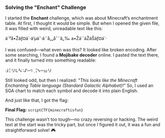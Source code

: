 ### Solving the "Enchant" Challenge

I started the **Enchant** challenge, which was about Minecraft’s enchantment table. At first, I thought it would be simple. But when I opened the given file, it was filled with weird, unreadable text like this:

á´²å•Žáƒ¤á´·á‘μáˆ·á´´å„„åˆ¨â„‰ a•Žá´´áŽ­áŠáƒ¤á´·


I was confused—what even was this? It looked like broken encoding. After some searching, I found a **Mojibake decoder** online. I pasted the text there, and it finally turned into something readable:



ᒲ╎リᒷᓵ∷ᔑ⎓ℸ ̣ ╎ᓭ⎓⚍リ


Still looked odd, but then I realized: *"This looks like the Minecraft Enchanting Table language (Standard Galactic Alphabet)!"* So, I used an SGA chart to match each symbol and decode it into plain English.

And just like that, I got the flag:

**Final Flag:**
`scriptCTF{minecraftisfun}`

This challenge wasn’t too tough—no crazy reversing or hacking. The weird text at the start was the tricky part, but once I figured it out, it was a fun and straightforward solve! 🎮
